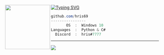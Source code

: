 [![Typing SVG](https://readme-typing-svg.herokuapp.com?font=Roboto+Mono&lines=hris.wtf+%7C+hris)](https://git.io/typing-svg)
<img align="left" src="https://upload.wikimedia.org/wikipedia/commons/thumb/3/34/Red_star.svg/220px-Red_star.svg.png" width="147"/> 

```csharp
github.com/hris69
----------------
       OS  :  Windows 10
Languages  :  Python & C#
  Discord  :  hris#7777
```


---

![](https://komarev.com/ghpvc/?username=hris69)
